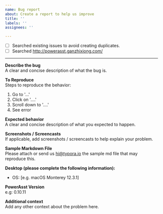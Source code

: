 ```yaml
---
name: Bug report
about: Create a report to help us improve
title: ''
labels: ''
assignees: ''

---
```


- [ ] Searched existing issues to avoid creating duplicates.
- [ ] Searched http://powerasst.ganzhixiong.com/

----

**Describe the bug**   
A clear and concise description of what the bug is.

**To Reproduce**  
Steps to reproduce the behavior:

1. Go to '...'
2. Click on '....'
3. Scroll down to '....'
4. See error

**Expected behavior**  
A clear and concise description of what you expected to happen.

**Screenshots / Screencasts**   
If applicable, add screenshots / screencasts to help explain your problem.

**Sample Markdown File**   
Please attach or send us <hi@typora.io> the sample md file that may reproduce this.

**Desktop (please complete the following information):**  

 - OS: [e.g. macOS Monterey 12.3.1]

**PowerAsst Version**  
e.g: 0.10.11

**Additional context**   
Add any other context about the problem here.
